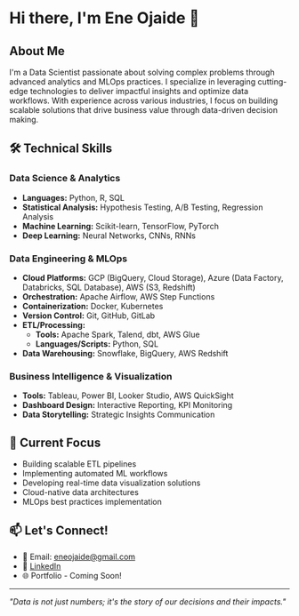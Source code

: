 # Hi there, I'm Ene Ojaide 👋

## About Me
I'm a Data Scientist passionate about solving complex problems through advanced analytics and MLOps practices. I specialize in leveraging cutting-edge technologies to deliver impactful insights and optimize data workflows. With experience across various industries, I focus on building scalable solutions that drive business value through data-driven decision making.

## 🛠️ Technical Skills
### Data Science & Analytics
- **Languages:** Python, R, SQL
- **Statistical Analysis:** Hypothesis Testing, A/B Testing, Regression Analysis
- **Machine Learning:** Scikit-learn, TensorFlow, PyTorch
- **Deep Learning:** Neural Networks, CNNs, RNNs

### Data Engineering & MLOps
- **Cloud Platforms:** GCP (BigQuery, Cloud Storage), Azure (Data Factory, Databricks, SQL Database), AWS (S3, Redshift)
- **Orchestration:** Apache Airflow, AWS Step Functions
- **Containerization:** Docker, Kubernetes
- **Version Control:** Git, GitHub, GitLab
- **ETL/Processing:** 
  - **Tools:** Apache Spark, Talend, dbt, AWS Glue
  - **Languages/Scripts:** Python, SQL
- **Data Warehousing:** Snowflake, BigQuery, AWS Redshift

### Business Intelligence & Visualization
- **Tools:** Tableau, Power BI, Looker Studio, AWS QuickSight
- **Dashboard Design:** Interactive Reporting, KPI Monitoring
- **Data Storytelling:** Strategic Insights Communication

## 🔭 Current Focus
- Building scalable ETL pipelines
- Implementing automated ML workflows
- Developing real-time data visualization solutions
- Cloud-native data architectures
- MLOps best practices implementation

## 📫 Let's Connect!
- 📧 Email: eneojaide@gmail.com
- 💼 [LinkedIn](https://www.linkedin.com/in/ene-ojaide)
- 🌐 Portfolio - Coming Soon!

---
*"Data is not just numbers; it's the story of our decisions and their impacts."*
